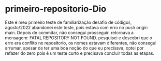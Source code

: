 # primeiro-repositorio-Dio
Este é meu primeiro teste de familiarização 
desafio de códigos, agosto/2022
abandonei este teste, pois estava com erro no push origin main. Depois de commitar, não consegui prosseguir. retornava a mensagem: FATAL REPOSITORY NOT FOUND.
pesquisei e descobri que o erro era conflito no repositorio, os nomes estavam diferentes, não consegui arrumar, apesar de ter uma boa noção do que eu precisava, optei por refazer do zero pois é um teste curto e precisava concluir todas as etapas. 
